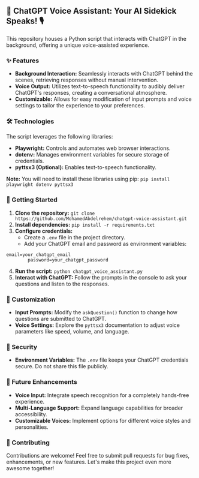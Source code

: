 ## 🤖 ChatGPT Voice Assistant: Your AI Sidekick Speaks! 🎙️

This repository houses a Python script that interacts with ChatGPT in the background, offering a unique voice-assisted experience.

### ✨ Features

- **Background Interaction:** Seamlessly interacts with ChatGPT behind the scenes, retrieving responses without manual intervention.
- **Voice Output:** Utilizes text-to-speech functionality to audibly deliver ChatGPT's responses, creating a conversational atmosphere.
- **Customizable:** Allows for easy modification of input prompts and voice settings to tailor the experience to your preferences.

### 🛠️ Technologies

The script leverages the following libraries:

- **Playwright:** Controls and automates web browser interactions.
- **dotenv:** Manages environment variables for secure storage of credentials.
- **pyttsx3 (Optional):** Enables text-to-speech functionality.

**Note:** You will need to install these libraries using pip: `pip install playwright dotenv pyttsx3`

### 🚀 Getting Started

1.  **Clone the repository:** `git clone https://github.com/MohamedAbdelrehem/chatgpt-voice-assistant.git`
2.  **Install dependencies:** `pip install -r requirements.txt`
3.  **Configure credentials:**
    - Create a `.env` file in the project directory.
    - Add your ChatGPT email and password as environment variables:

```
email=your_chatgpt_email
        password=your_chatgpt_password

```

4.  **Run the script:** `python chatgpt_voice_assistant.py`
5.  **Interact with ChatGPT:** Follow the prompts in the console to ask your questions and listen to the responses.

### 🎨 Customization

- **Input Prompts:** Modify the `askQuestion()` function to change how questions are submitted to ChatGPT.
- **Voice Settings:** Explore the `pyttsx3` documentation to adjust voice parameters like speed, volume, and language.

### 🔐 Security

- **Environment Variables:** The `.env` file keeps your ChatGPT credentials secure. Do not share this file publicly.

### 🔭 Future Enhancements

- **Voice Input:** Integrate speech recognition for a completely hands-free experience.
- **Multi-Language Support:** Expand language capabilities for broader accessibility.
- **Customizable Voices:** Implement options for different voice styles and personalities.

### 🤝 Contributing

Contributions are welcome! Feel free to submit pull requests for bug fixes, enhancements, or new features. Let's make this project even more awesome together!
